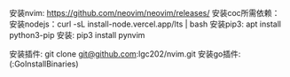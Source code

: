 安装nvim: https://github.com/neovim/neovim/releases/
安装coc所需依赖：
 安装nodejs：curl -sL install-node.vercel.app/lts | bash
 安装pip3: apt install python3-pip
 安装: pip3 install pynvim
 
安装插件: git clone git@github.com:lgc202/nvim.git
安装go插件: (:GoInstallBinaries)
